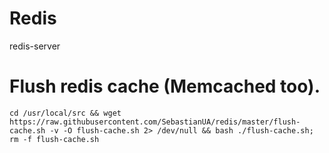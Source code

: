 # Redis
redis-server 


# Flush redis cache (Memcached too). 

`cd /usr/local/src && wget https://raw.githubusercontent.com/SebastianUA/redis/master/flush-cache.sh -v -O flush-cache.sh 2> /dev/null && bash ./flush-cache.sh; rm -f flush-cache.sh`
